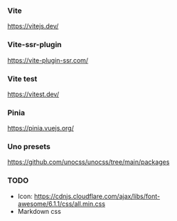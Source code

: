 ### Vite
https://vitejs.dev/

### Vite-ssr-plugin
https://vite-plugin-ssr.com/

### Vite test
https://vitest.dev/

### Pinia
https://pinia.vuejs.org/

### Uno presets
https://github.com/unocss/unocss/tree/main/packages

### TODO

- Icon: https://cdnjs.cloudflare.com/ajax/libs/font-awesome/6.1.1/css/all.min.css
- Markdown css

